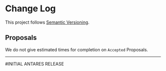 # Change Log

This project follows [Semantic Versioning](CONTRIBUTING.md).

## Proposals

We do not give estimated times for completion on `Accepted` Proposals.

---

#INITIAL ANTARES RELEASE